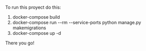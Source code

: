 To run this proyect do this:

1. docker-compose build
2. docker-compose run --rm --service-ports python manage.py makemigrations
3. docker-compose up -d

There you go!